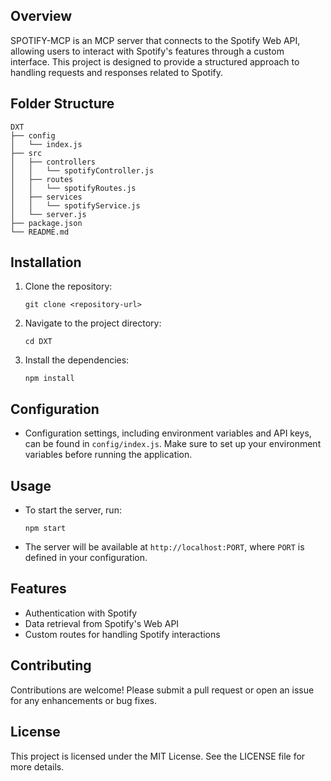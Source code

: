 ## Overview
SPOTIFY-MCP is an MCP server that connects to the Spotify Web API, allowing users to interact with Spotify's features through a custom interface. This project is designed to provide a structured approach to handling requests and responses related to Spotify.

## Folder Structure
```
DXT
├── config
│   └── index.js
├── src
│   ├── controllers
│   │   └── spotifyController.js
│   ├── routes
│   │   └── spotifyRoutes.js
│   ├── services
│   │   └── spotifyService.js
│   └── server.js
├── package.json
└── README.md
```

## Installation
1. Clone the repository:
   ```
   git clone <repository-url>
   ```
2. Navigate to the project directory:
   ```
   cd DXT
   ```
3. Install the dependencies:
   ```
   npm install
   ```

## Configuration
- Configuration settings, including environment variables and API keys, can be found in `config/index.js`. Make sure to set up your environment variables before running the application.

## Usage
- To start the server, run:
   ```
   npm start
   ```
- The server will be available at `http://localhost:PORT`, where `PORT` is defined in your configuration.

## Features
- Authentication with Spotify
- Data retrieval from Spotify's Web API
- Custom routes for handling Spotify interactions

## Contributing
Contributions are welcome! Please submit a pull request or open an issue for any enhancements or bug fixes.

## License
This project is licensed under the MIT License. See the LICENSE file for more details.
